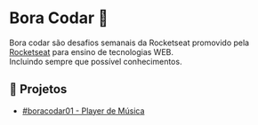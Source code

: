 # Bora Codar 🚀
Bora codar são desafios semanais da Rocketseat promovido pela [Rocketseat](https://www.rocketseat.com.br/boracodar/) para ensino de tecnologias WEB. 
<br>
Incluindo sempre que possível conhecimentos.

## 🔖 Projetos
-  [#boracodar01 - Player de Música](https://github.com/Michelle-Freitas/bora-codar/tree/main/1-player-m%C3%BAsica)

